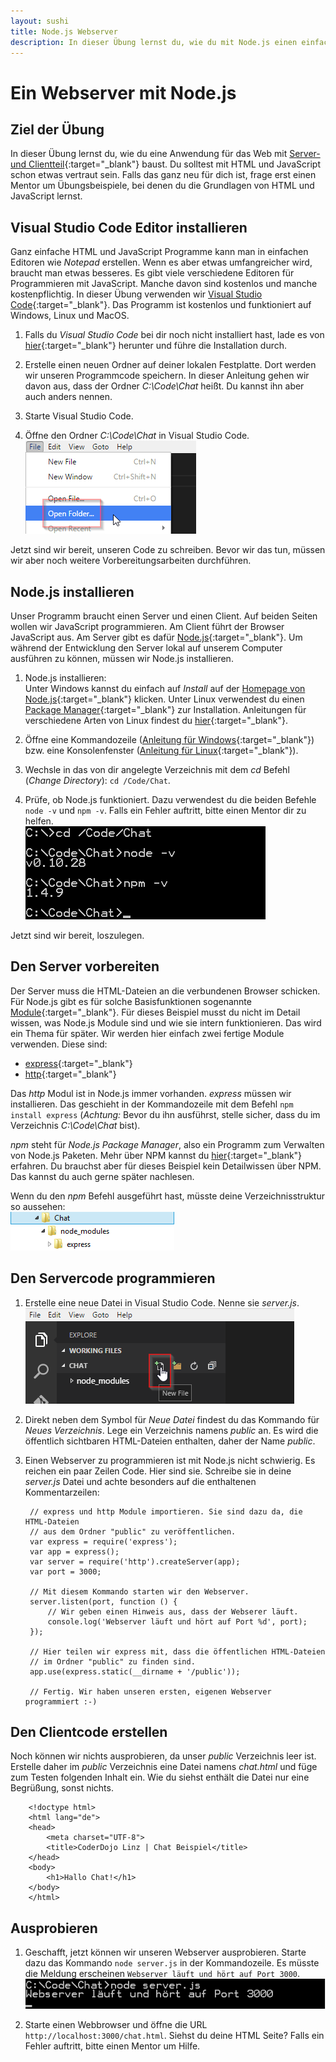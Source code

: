 ```yaml
---
layout: sushi
title: Node.js Webserver
description: In dieser Übung lernst du, wie du mit Node.js einen einfachen Webserver programmierst.
---
```


# Ein Webserver mit Node.js

## Ziel der Übung

In dieser Übung lernst du, wie du eine Anwendung für das Web mit [Server- und Clientteil](https://de.wikipedia.org/wiki/Client-Server-Modell "Client-Server-Modell auf Wikipedia nachlesen"){:target="_blank"} baust. Du solltest mit HTML und JavaScript schon etwas vertraut sein. Falls das ganz neu für dich ist, frage erst einen Mentor um Übungsbeispiele, bei denen du die Grundlagen von HTML und JavaScript lernst.

## Visual Studio Code Editor installieren

Ganz einfache HTML und JavaScript Programme kann man in einfachen Editoren wie *Notepad* erstellen. Wenn es aber etwas umfangreicher wird, braucht man etwas besseres. Es gibt viele verschiedene Editoren für Programmieren mit JavaScript. Manche davon sind kostenlos und manche kostenpflichtig. In dieser Übung verwenden wir [Visual Studio Code](https://code.visualstudio.com/ "Homepage von Visual Studio Code"){:target="_blank"}. Das Programm ist kostenlos und funktioniert auf Windows, Linux und MacOS.

1. Falls du *Visual Studio Code* bei dir noch nicht installiert hast, lade es von [hier](https://code.visualstudio.com/ "Homepage von Visual Studio Code"){:target="_blank"} herunter und führe die Installation durch.

2. Erstelle einen neuen Ordner auf deiner lokalen Festplatte. Dort werden wir unseren Programmcode speichern. In dieser Anleitung gehen wir davon aus, dass der Ordner *C:\Code\Chat* heißt. Du kannst ihn aber auch anders nennen.

3. Starte Visual Studio Code.

3. Öffne den Ordner *C:\Code\Chat* in Visual Studio Code.<br/>
![Ordner in Visual Studio Code öffnen](nodejs-webserver/vscode-ordner-oeffnen.png)

Jetzt sind wir bereit, unseren Code zu schreiben. Bevor wir das tun, müssen wir aber noch weitere Vorbereitungsarbeiten durchführen.

## Node.js installieren

Unser Programm braucht einen Server und einen Client. Auf beiden Seiten wollen wir JavaScript programmieren. Am Client führt der Browser JavaScript aus. Am Server gibt es dafür [Node.js](https://nodejs.org/ "Node.js Homepage"){:target="_blank"}. Um während der Entwicklung den Server lokal auf unserem Computer ausführen zu können, müssen wir Node.js installieren.

1. Node.js installieren:<br/>
Unter Windows kannst du einfach auf *Install* auf der [Homepage von Node.js](https://nodejs.org/ "Node.js Homepage"){:target="_blank"} klicken. Unter Linux verwendest du einen [Package Manager](https://de.wikipedia.org/wiki/Paketverwaltung "Mehr über Paketverwaltung auf Wikipedia nachlesen"){:target="_blank"} zur Installation. Anleitungen für verschiedene Arten von Linux findest du [hier](https://github.com/joyent/node/wiki/Installing-Node.js-via-package-manager){:target="_blank"}.

2. Öffne eine Kommandozeile ([Anleitung für Windows](http://praxistipps.chip.de/windows-konsole-oeffnen-so-gehts_1320){:target="_blank"}) bzw. eine Konsolenfenster ([Anleitung für Linux](http://www.pcwelt.de/ratgeber/Die_10_wichtigsten_Linux-Befehle_fuer_Einsteiger-Kommandozeile_alias_Terminal-8858519.html){:target="_blank"}).

3. Wechsle in das von dir angelegte Verzeichnis mit dem *cd* Befehl (*Change Directory*): `cd /Code/Chat`.

4. Prüfe, ob Node.js funktioniert. Dazu verwendest du die beiden Befehle `node -v` und `npm -v`. Falls ein Fehler auftritt, bitte einen Mentor dir zu helfen.<br/>
![Node.js überprüfen](nodejs-webserver/nodejs-pruefen.png)

Jetzt sind wir bereit, loszulegen.

## Den Server vorbereiten

Der Server muss die HTML-Dateien an die verbundenen Browser schicken. Für Node.js gibt es für solche Basisfunktionen sogenannte [Module](https://nodejs.org/api/modules.html "Mehr über Node.js Module erfahren"){:target="_blank"}. Für dieses Beispiel musst du nicht im Detail wissen, was Node.js Module sind und wie sie intern funktionieren. Das wird ein Thema für später. Wir werden hier einfach zwei fertige Module verwenden. Diese sind:

*  [express](https://www.npmjs.com/package/express){:target="_blank"}
*  [http](https://nodejs.org/api/http.html){:target="_blank"}

Das *http* Modul ist in Node.js immer vorhanden. *express* müssen wir installieren. Das geschieht in der Kommandozeile mit dem Befehl `npm install express` (*Achtung:* Bevor du ihn ausführst, stelle sicher, dass du im Verzeichnis *C:\Code\Chat* bist).

*npm* steht für *Node.js Package Manager*, also ein Programm zum Verwalten von Node.js Paketen. Mehr über NPM kannst du [hier](https://docs.npmjs.com/ "NPM Dokumentation"){:target="_blank"} erfahren. Du brauchst aber für dieses Beispiel kein Detailwissen über NPM. Das kannst du auch gerne später nachlesen.

Wenn du den *npm* Befehl ausgeführt hast, müsste deine Verzeichnisstruktur so aussehen:<br/>
![Verzeichnisstruktur Node.js Module](nodejs-webserver/nodejs-module.png)

## Den Servercode programmieren

1. Erstelle eine neue Datei in Visual Studio Code. Nenne sie *server.js*.<br/>
![Neue Datei in Visual Studio Code](nodejs-webserver/vscode-neue-datei.png)

2. Direkt neben dem Symbol für *Neue Datei* findest du das Kommando für *Neues Verzeichnis*. Lege ein Verzeichnis namens *public* an. Es wird die öffentlich sichtbaren HTML-Dateien enthalten, daher der Name *public*.

3. Einen Webserver zu programmieren ist mit Node.js nicht schwierig. Es reichen ein paar Zeilen Code. Hier sind sie. Schreibe sie in deine *server.js* Datei und achte besonders auf die enthaltenen Kommentarzeilen:

        // express und http Module importieren. Sie sind dazu da, die HTML-Dateien
        // aus dem Ordner "public" zu veröffentlichen.
        var express = require('express');
        var app = express();
        var server = require('http').createServer(app);
        var port = 3000;
        
        // Mit diesem Kommando starten wir den Webserver.
        server.listen(port, function () {
        	// Wir geben einen Hinweis aus, dass der Webserer läuft.
        	console.log('Webserver läuft und hört auf Port %d', port);
        });
        
        // Hier teilen wir express mit, dass die öffentlichen HTML-Dateien
        // im Ordner "public" zu finden sind.
        app.use(express.static(__dirname + '/public'));
        
        // Fertig. Wir haben unseren ersten, eigenen Webserver programmiert :-)

## Den Clientcode erstellen

Noch können wir nichts ausprobieren, da unser *public* Verzeichnis leer ist. Erstelle daher im *public* Verzeichnis eine Datei namens *chat.html* und füge zum Testen folgenden Inhalt ein. Wie du siehst enthält die Datei nur eine Begrüßung, sonst nichts.

        <!doctype html>
        <html lang="de">
        <head>
            <meta charset="UTF-8">
            <title>CoderDojo Linz | Chat Beispiel</title>
        </head>
        <body>
            <h1>Hallo Chat!</h1>
        </body>
        </html>

## Ausprobieren

1. Geschafft, jetzt können wir unseren Webserver ausprobieren. Starte dazu das Kommando `node server.js` in der Kommandozeile. Es müsste die Meldung erscheinen `Webserver läuft und hört auf Port 3000`.<br/>
![Node.js starten](nodejs-webserver/nodejs-starten.png)

2. Starte einen Webbrowser und öffne die URL `http://localhost:3000/chat.html`. Siehst du deine HTML Seite? Falls ein Fehler auftritt, bitte einen Mentor um Hilfe.


